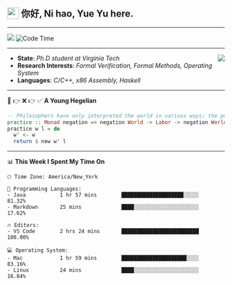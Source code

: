 <h2> <img style="vertical-align: text-bottom;" src=https://slackmojis.com/emojis/13253-yay-frog/download/ width=27> 你好, Ni hao, Yue Yu here. </h2>

---

![](https://api.visitorbadge.io/api/visitors?path=https%3A%2F%2Fgithub.com%2Ffishjump%2Ffishjump&amp;countColor=%232ccce4&amp;style=flat) ![Code Time](https://img.shields.io/badge/Code%20Time-459%20hrs%2046%20mins-blue)

---

<img align='right' src=https://slackmojis.com/emojis/5264-coding/download> </td>

- **State**: *Ph.D student at Virginia Tech*
- **Research Interests**: *Formal Verification, Formal Methods, Operating System*
- **Languages**: *C/C++, x86 Assembly, Haskell*

---

🚫 👉 ❌ 👉 ✅ **A Young Hegelian**

``` haskell
-- Philosophers have only interpreted the world in various ways; the point is to change it.
practice :: Monad negation => negation World -> Labor -> negation World
practice w l = do
  w' <- w
  return $ new w' l
```

---


📊 **This Week I Spent My Time On** 

```text
🕑︎ Time Zone: America/New_York

💬 Programming Languages:
- Java           1 hr 57 mins        ████████████████████░░░░░     81.32%
- Markdown       25 mins             ████░░░░░░░░░░░░░░░░░░░░░     17.62%

🔥 Editors:
- VS Code        2 hrs 24 mins       █████████████████████████     100.00%

💻 Operating System:
- Mac            1 hr 59 mins        █████████████████████░░░░     83.16%
- Linux          24 mins             ████░░░░░░░░░░░░░░░░░░░░░     16.84%
```

